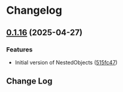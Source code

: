 # Changelog

## [0.1.16](https://github.com/main-branch/nested_objects/compare/v0.1.15...v0.1.16) (2025-04-27)


### Features

* Initial version of NestedObjects ([515fc47](https://github.com/main-branch/nested_objects/commit/515fc4793ab7ad66dcf3beeff94a011978bff57f))

## Change Log
